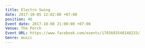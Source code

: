 ```yaml
---
title: Electro Swing
date: 2017-10-05 12:02:00 +07:00
position: 46
Event date: 2017-10-08 21:00:00 +07:00
Venue: The Porch
Event URL: https://www.facebook.com/events/1765683540140233/
Genre: music
---
```


